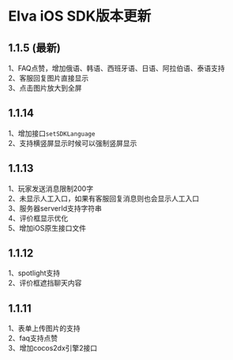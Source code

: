 # Elva iOS SDK版本更新
## 1.1.5 (最新)
1、FAQ点赞，增加俄语、韩语、西班牙语、日语、阿拉伯语、泰语支持<br />
2、客服回复图片直接显示<br />
3、点击图片放大到全屏
## 1.1.14
1、增加接口`setSDKLanguage`<br />
2、支持横竖屏显示时候可以强制竖屏显示
## 1.1.13
1、玩家发送消息限制200字<br />
2、未显示人工入口，如果有客服回复消息则也会显示人工入口<br />
3、服务器serverId支持字符串<br />
4、评价框显示优化<br />
5、增加iOS原生接口文件
## 1.1.12
1、spotlight支持<br />
2、评价框遮挡聊天内容
## 1.1.11
1、表单上传图片的支持<br />
2、faq支持点赞<br />
3、增加cocos2dx引擎2接口
